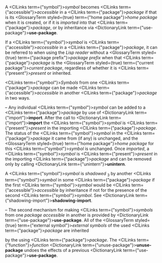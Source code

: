  



A <ClLinks  term={"symbol"}><i>symbol</i></ClLinks> becomes <ClLinks  term={"accessible"}><i>accessible</i></ClLinks> in a <ClLinks  term={"package"}><i>package</i></ClLinks> if that is its <GlossaryTerm styled={true} term={"home package"}><i>home package</i></GlossaryTerm> when it is created, or if it is *imported* into that <ClLinks  term={"package"}><i>package</i></ClLinks>, or by inheritance via <DictionaryLink  term={"use-package"}><b>use-package</b></DictionaryLink>. 



If a <ClLinks  term={"symbol"}><i>symbol</i></ClLinks> is <ClLinks  term={"accessible"}><i>accessible</i></ClLinks> in a <ClLinks  term={"package"}><i>package</i></ClLinks>, it can be referred to when using the *Lisp reader* without a <GlossaryTerm styled={true} term={"package prefix"}><i>package prefix</i></GlossaryTerm> when that <ClLinks  term={"package"}><i>package</i></ClLinks> is the <GlossaryTerm styled={true} term={"current package"}><i>current package</i></GlossaryTerm>, regardless of whether it is <ClLinks  term={"present"}><i>present</i></ClLinks> or inherited. 



<ClLinks  term={"symbol"}><i>Symbols</i></ClLinks> from one <ClLinks  term={"package"}><i>package</i></ClLinks> can be made <ClLinks  term={"accessible"}><i>accessible</i></ClLinks> in another <ClLinks  term={"package"}><i>package</i></ClLinks> in two ways. 



– Any individual <ClLinks  term={"symbol"}><i>symbol</i></ClLinks> can be added to a <ClLinks  term={"package"}><i>package</i></ClLinks> by use of <DictionaryLink  term={"import"}><b>import</b></DictionaryLink>. After the call to <DictionaryLink  term={"import"}><b>import</b></DictionaryLink> the <ClLinks  term={"symbol"}><i>symbol</i></ClLinks> is <ClLinks  term={"present"}><i>present</i></ClLinks> in the importing <ClLinks  term={"package"}><i>package</i></ClLinks>. The status of the <ClLinks  term={"symbol"}><i>symbol</i></ClLinks> in the <ClLinks  term={"package"}><i>package</i></ClLinks> it came from (if any) is unchanged, and the <GlossaryTerm styled={true} term={"home package"}><i>home package</i></GlossaryTerm> for this <ClLinks  term={"symbol"}><i>symbol</i></ClLinks> is unchanged. Once *imported*, a <ClLinks  term={"symbol"}><i>symbol</i></ClLinks> is <ClLinks  term={"present"}><i>present</i></ClLinks> in the importing <ClLinks  term={"package"}><i>package</i></ClLinks> and can be removed only by calling <DictionaryLink  term={"unintern"}><b>unintern</b></DictionaryLink>. 



A <ClLinks  term={"symbol"}><i>symbol</i></ClLinks> is *shadowed* <sub>3</sub> by another <ClLinks  term={"symbol"}><i>symbol</i></ClLinks> in some <ClLinks  term={"package"}><i>package</i></ClLinks> if the first <ClLinks  term={"symbol"}><i>symbol</i></ClLinks> would be <ClLinks  term={"accessible"}><i>accessible</i></ClLinks> by inheritance if not for the presence of the second <ClLinks  term={"symbol"}><i>symbol</i></ClLinks>. See <DictionaryLink  term={"shadowing-import"}><b>shadowing-import</b></DictionaryLink>. 



– The second mechanism for making <ClLinks  term={"symbol"}><i>symbols</i></ClLinks> from one *package accessible* in another is provided by <DictionaryLink  term={"use-package"}><b>use-package</b></DictionaryLink>. All of the <GlossaryTerm styled={true} term={"external symbol"}><i>external symbols</i></GlossaryTerm> of the used <ClLinks  term={"package"}><i>package</i></ClLinks> are inherited 







 



 



by the using <ClLinks  term={"package"}><i>package</i></ClLinks>. The <ClLinks  term={"function"}><i>function</i></ClLinks> <DictionaryLink  term={"unuse-package"}><b>unuse-package</b></DictionaryLink> undoes the effects of a previous <DictionaryLink  term={"use-package"}><b>use-package</b></DictionaryLink>. 



